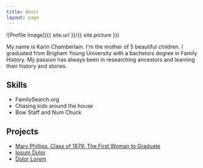 ```yaml
---
title: About
layout: page
---
```

![Profile Image]({{ site.url }}/{{ site.picture }})

<p>My name is Karin Chamberlain.  I'm the mother of 5 beautiful children.  I graduated from Brigham Young University with a bachelors degree in Family History.  My passion has always been in researching ancestors and learning their history and stories.</p>

<h2>Skills</h2>

<ul class="skill-list">
	<li>FamilySearch.org</li>
	<li>Chasing kids around the house</li>
	<li>Bow Staff and Num Chuck</li>
</ul>

<h2>Projects</h2>

<ul>
	<li><a href="https://www.garrett.edu/sites/default/files/aware_pdfs/Aware%20-%20April%202018%20%28FW%29.pdf">Mary Phillips, Class of 1879: The First Woman to Graduate</a></li>
	<li><a href="https://github.com/">Ipsum Dolor</a></li>
	<li><a href="https://github.com/">Dolor Lorem</a></li>
</ul>
